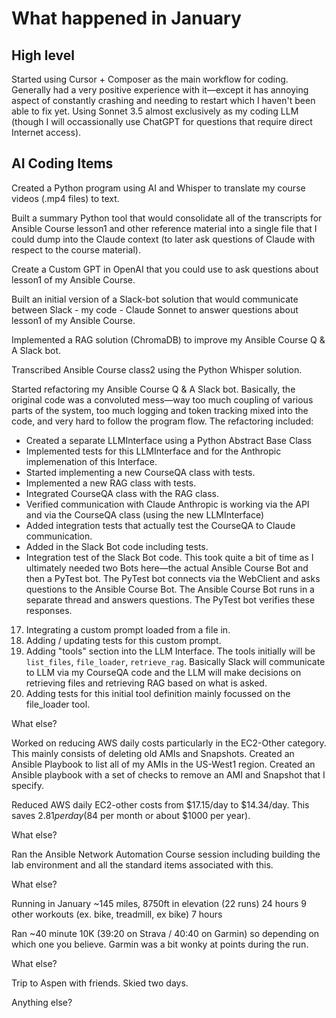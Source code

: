 # What happened in January

## High level

Started using Cursor + Composer as the main workflow for coding. Generally had a very positive experience with it—except it has annoying aspect of constantly crashing and needing to restart which I haven't been able to fix yet. Using Sonnet 3.5 almost exclusively as my coding LLM (though I will occassionally use ChatGPT for questions that require direct Internet access).


## AI Coding Items

Created a Python program using AI and Whisper to translate my course videos (.mp4 files) to text.

Built a summary Python tool that would consolidate all of the transcripts for Ansible Course lesson1 and other reference material into a single file that I could dump into the Claude context (to later ask questions of Claude with respect to the course material).

Create a Custom GPT in OpenAI that you could use to ask questions about lesson1 of my Ansible Course.

Built an initial version of a Slack-bot solution that would communicate between Slack - my code - Claude Sonnet to answer questions about lesson1 of my Ansible Course.

Implemented a RAG solution (ChromaDB) to improve my Ansible Course Q & A Slack bot.

Transcribed Ansible Course class2 using the Python Whisper solution.

Started refactoring my Ansible Course Q & A Slack bot. Basically, the original code was a convoluted mess—way too much coupling of various parts of the system, too much logging and token tracking mixed into the code, and very hard to follow the program flow. The refactoring included:
- Created a separate LLMInterface using a Python Abstract Base Class
- Implemented tests for this LLMInterface and for the Anthropic implemenation of this Interface.
- Started implementing a new CourseQA class with tests.
- Implemented a new RAG class with tests.
- Integrated CourseQA class with the RAG class.
- Verified communication with Claude Anthropic is working via the API and via the CourseQA class (using the new LLMInterface)
- Added integration tests that actually test the CourseQA to Claude communication.
- Added in the Slack Bot code including tests.
- Integration test of the Slack Bot code. This took quite a bit of time as I ultimately needed two Bots here—the actual Ansible Course Bot and then a PyTest bot. The PyTest bot connects via the WebClient and asks questions to the Ansible Course Bot. The Ansible Course Bot runs in a separate thread and answers questions. The PyTest bot verifies these responses.
17. Integrating a custom prompt loaded from a file in.
18. Adding / updating tests for this custom prompt.
19. Adding "tools" section into the LLM Interface. The tools initially will be `list_files`, `file_loader`, `retrieve_rag`. Basically Slack will communicate to LLM via my CourseQA code and the LLM will make decisions on retrieving files and retrieving RAG based on what is asked.
20. Adding tests for this initial tool definition mainly focussed on the file_loader tool.


What else?

Worked on reducing AWS daily costs particularly in the EC2-Other category. This mainly consists of deleting old AMIs and Snapshots. Created an Ansible Playbook to list all of my AMIs in the US-West1 region. Created an Ansible playbook with a set of checks to remove an AMI and Snapshot that I specify.

Reduced AWS daily EC2-other costs from $17.15/day to $14.34/day. This saves $2.81 per day ($84 per month or about $1000 per year).


What else?

Ran the Ansible Network Automation Course session including building the lab environment and all the standard items associated with this.


What else?

Running in January ~145 miles, 8750ft in elevation (22 runs)  24 hours
9 other workouts (ex. bike, treadmill, ex bike)  7 hours

Ran ~40 minute 10K (39:20 on Strava / 40:40 on Garmin) so depending on which one you believe. Garmin was a bit wonky at points during the run.


What else?

Trip to Aspen with friends. Skied two days.

Anything else?

